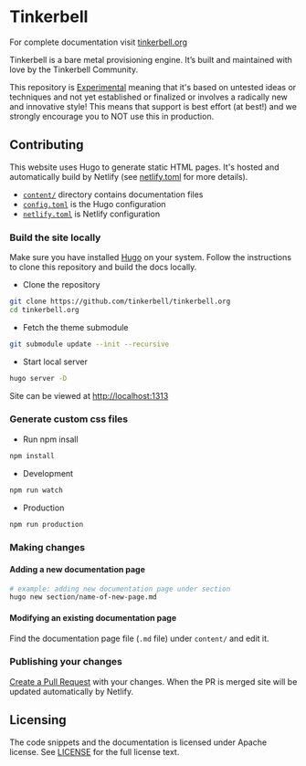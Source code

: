# Tinkerbell

For complete documentation visit [tinkerbell.org](https://tinkerbell.org/)

Tinkerbell is a bare metal provisioning engine.
It’s built and maintained with love by the Tinkerbell Community.

This repository is [Experimental](https://github.com/packethost/standards/blob/main/experimental-statement.md) meaning that it's based on untested ideas or techniques and not yet established or finalized or involves a radically new and innovative style!
This means that support is best effort (at best!) and we strongly encourage you to NOT use this in production.

## Contributing

This website uses Hugo to generate static HTML pages.
It's hosted and automatically build by Netlify (see [netlify.toml](./netlify.toml "View file") for more details).

- [`content/`](./content/ "View the directory") directory contains documentation files
- [`config.toml`](./config.toml "View file") is the Hugo configuration
- [`netlify.toml`](./netlify.toml "View file") is Netlify configuration

### Build the site locally

Make sure you have installed [Hugo](https://gohugo.io/getting-started/installing/) on your system.
Follow the instructions to clone this repository and build the docs locally.

- Clone the repository

```sh
git clone https://github.com/tinkerbell/tinkerbell.org
cd tinkerbell.org
```

- Fetch the theme submodule

```sh
git submodule update --init --recursive
```

- Start local server

```sh
hugo server -D
```

Site can be viewed at [http://localhost:1313](http://localhost:1313)

### Generate custom css files

- Run npm insall

```sh
npm install
```

- Development

```sh
npm run watch
```

- Production

```sh
npm run production
```

### Making changes

#### Adding a new documentation page

```sh
# example: adding new documentation page under section
hugo new section/name-of-new-page.md
```

#### Modifying an existing documentation page

Find the documentation page file (`.md` file) under `content/` and edit it.

### Publishing your changes

[Create a Pull Request](https://help.github.com/en/articles/creating-a-pull-request) with your changes.
When the PR is merged site will be updated automatically by Netlify.

## Licensing

The code snippets and the documentation is licensed under Apache license.
See [LICENSE](./LICENSE) for the full license text.
